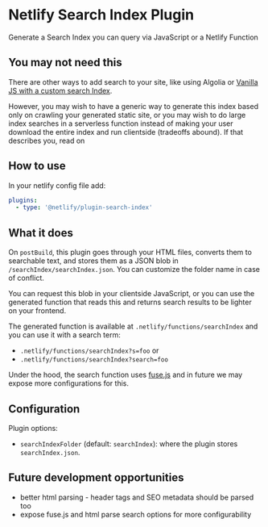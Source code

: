 # Netlify Search Index Plugin

Generate a Search Index you can query via JavaScript or a Netlify Function

## You may not need this

There are other ways to add search to your site, like using Algolia or
[Vanilla JS with a custom search Index](https://www.hawksworx.com/blog/adding-search-to-a-jamstack-site/).

However, you may wish to have a generic way to generate this index based only on crawling your generated static site, or
you may wish to do large index searches in a serverless function instead of making your user download the entire index
and run clientside (tradeoffs abound). If that describes you, read on

## How to use

In your netlify config file add:

```yml
plugins:
  - type: '@netlify/plugin-search-index'
```

## What it does

On `postBuild`, this plugin goes through your HTML files, converts them to searchable text, and stores them as a JSON
blob in `/searchIndex/searchIndex.json`. You can customize the folder name in case of conflict.

You can request this blob in your clientside JavaScript, or you can use the generated function that reads this and
returns search results to be lighter on your frontend.

The generated function is available at `.netlify/functions/searchIndex` and you can use it with a search term:

- `.netlify/functions/searchIndex?s=foo` or
- `.netlify/functions/searchIndex?search=foo`

Under the hood, the search function uses [fuse.js](https://fusejs.io/) and in future we may expose more configurations
for this.

## Configuration

Plugin options:

- `searchIndexFolder` (default: `searchIndex`): where the plugin stores `searchIndex.json`.

## Future development opportunities

- better html parsing - header tags and SEO metadata should be parsed too
- expose fuse.js and html parse search options for more configurability

